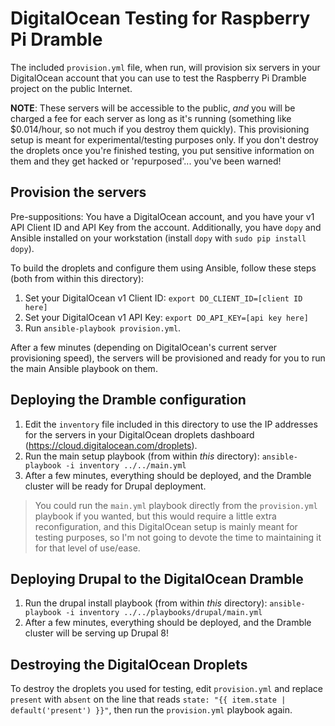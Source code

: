 # DigitalOcean Testing for Raspberry Pi Dramble

The included `provision.yml` file, when run, will provision six servers in your DigitalOcean account that you can use to test the Raspberry Pi Dramble project on the public Internet.

**NOTE**: These servers will be accessible to the public, *and* you will be charged a fee for each server as long as it's running (something like $0.014/hour, so not much if you destroy them quickly). This provisioning setup is meant for experimental/testing purposes only. If you don't destroy the droplets once you're finished testing, you put sensitive information on them and they get hacked or 'repurposed'... you've been warned!

## Provision the servers

Pre-suppositions: You have a DigitalOcean account, and you have your v1 API Client ID and API Key from the account. Additionally, you have `dopy` and Ansible installed on your workstation (install `dopy` with `sudo pip install dopy`).

To build the droplets and configure them using Ansible, follow these steps (both from within this directory):

  1. Set your DigitalOcean v1 Client ID: `export DO_CLIENT_ID=[client ID here]`
  2. Set your DigitalOcean v1 API Key: `export DO_API_KEY=[api key here]`
  3. Run `ansible-playbook provision.yml`.

After a few minutes (depending on DigitalOcean's current server provisioning speed), the servers will be provisioned and ready for you to run the main Ansible playbook on them.

## Deploying the Dramble configuration

  1. Edit the `inventory` file included in this directory to use the IP addresses for the servers in your DigitalOcean droplets dashboard (https://cloud.digitalocean.com/droplets).
  2. Run the main setup playbook (from within *this* directory):
    ```
    ansible-playbook -i inventory ../../main.yml
    ```
  3. After a few minutes, everything should be deployed, and the Dramble cluster will be ready for Drupal deployment.

> You could run the `main.yml` playbook directly from the `provision.yml` playbook if you wanted, but this would require a little extra reconfiguration, and this DigitalOcean setup is mainly meant for testing purposes, so I'm not going to devote the time to maintaining it for that level of use/ease.

## Deploying Drupal to the DigitalOcean Dramble

  1. Run the drupal install playbook (from within *this* directory):
    ```
    ansible-playbook -i inventory ../../playbooks/drupal/main.yml
    ```
  2. After a few minutes, everything should be deployed, and the Dramble cluster will be serving up Drupal 8!

## Destroying the DigitalOcean Droplets

To destroy the droplets you used for testing, edit `provision.yml` and replace `present` with `absent` on the line that reads `state: "{{ item.state | default('present') }}"`, then run the `provision.yml` playbook again.
